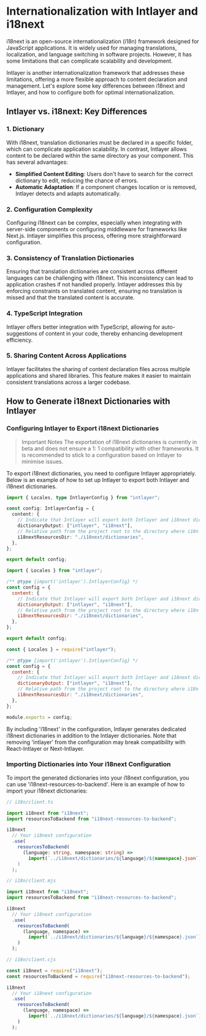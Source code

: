 # Internationalization with Intlayer and i18next

i18next is an open-source internationalization (i18n) framework designed for JavaScript applications. It is widely used for managing translations, localization, and language switching in software projects. However, it has some limitations that can complicate scalability and development.

Intlayer is another internationalization framework that addresses these limitations, offering a more flexible approach to content declaration and management. Let's explore some key differences between i18next and Intlayer, and how to configure both for optimal internationalization.

## Intlayer vs. i18next: Key Differences

### 1. Dictionary

With i18next, translation dictionaries must be declared in a specific folder, which can complicate application scalability. In contrast, Intlayer allows content to be declared within the same directory as your component. This has several advantages:

- **Simplified Content Editing**: Users don't have to search for the correct dictionary to edit, reducing the chance of errors.
- **Automatic Adaptation**: If a component changes location or is removed, Intlayer detects and adapts automatically.

### 2. Configuration Complexity

Configuring i18next can be complex, especially when integrating with server-side components or configuring middleware for frameworks like Next.js. Intlayer simplifies this process, offering more straightforward configuration.

### 3. Consistency of Translation Dictionaries

Ensuring that translation dictionaries are consistent across different languages can be challenging with i18next. This inconsistency can lead to application crashes if not handled properly. Intlayer addresses this by enforcing constraints on translated content, ensuring no translation is missed and that the translated content is accurate.

### 4. TypeScript Integration

Intlayer offers better integration with TypeScript, allowing for auto-suggestions of content in your code, thereby enhancing development efficiency.

### 5. Sharing Content Across Applications

Intlayer facilitates the sharing of content declaration files across multiple applications and shared libraries. This feature makes it easier to maintain consistent translations across a larger codebase.

## How to Generate i18next Dictionaries with Intlayer

### Configuring Intlayer to Export i18next Dictionaries

> Important Notes
> The exportation of i18next dictionaries is currently in beta and does not ensure a 1: 1 compatibility with other frameworks. It is recommended to stick to a configuration based on Intlayer to minimise issues.

To export i18next dictionaries, you need to configure Intlayer appropriately. Below is an example of how to set up Intlayer to export both Intlayer and i18next dictionaries.

```typescript fileName="intlayer.config.ts" codeFormat="typescript"
import { Locales, type IntlayerConfig } from "intlayer";

const config: IntlayerConfig = {
  content: {
    // Indicate that Intlayer will export both Intlayer and i18next dictionaries
    dictionaryOutput: ["intlayer", "i18next"],
    // Relative path from the project root to the directory where i18n dictionaries will be exported
    i18nextResourcesDir: "./i18next/dictionaries",
  },
};

export default config;
```

```javascript fileName="intlayer.config.mjs" codeFormat="esm"
import { Locales } from "intlayer";

/** @type {import('intlayer').IntlayerConfig} */
const config = {
  content: {
    // Indicate that Intlayer will export both Intlayer and i18next dictionaries
    dictionaryOutput: ["intlayer", "i18next"],
    // Relative path from the project root to the directory where i18n dictionaries will be exported
    i18nextResourcesDir: "./i18next/dictionaries",
  },
};

export default config;
```

```javascript fileName="intlayer.config.cjs" codeFormat="commonjs"
const { Locales } = require("intlayer");

/** @type {import('intlayer').IntlayerConfig} */
const config = {
  content: {
    // Indicate that Intlayer will export both Intlayer and i18next dictionaries
    dictionaryOutput: ["intlayer", "i18next"],
    // Relative path from the project root to the directory where i18n dictionaries will be exported
    i18nextResourcesDir: "./i18next/dictionaries",
  },
};

module.exports = config;
```

By including 'i18next' in the configuration, Intlayer generates dedicated i18next dictionaries in addition to the Intlayer dictionaries. Note that removing 'intlayer' from the configuration may break compatibility with React-Intlayer or Next-Intlayer.

### Importing Dictionaries into Your i18next Configuration

To import the generated dictionaries into your i18next configuration, you can use 'i18next-resources-to-backend'. Here is an example of how to import your i18next dictionaries:

```typescript fileName="i18n/client.ts" codeFormat="typescript"
// i18n/client.ts

import i18next from "i18next";
import resourcesToBackend from "i18next-resources-to-backend";

i18next
  // Your i18next configuration
  .use(
    resourcesToBackend(
      (language: string, namespace: string) =>
        import(`../i18next/dictionaries/${language}/${namespace}.json`)
    )
  );
```

```javascript fileName="i18n/client.mjs" codeFormat="esm"
// i18n/client.mjs

import i18next from "i18next";
import resourcesToBackend from "i18next-resources-to-backend";

i18next
  // Your i18next configuration
  .use(
    resourcesToBackend(
      (language, namespace) =>
        import(`../i18next/dictionaries/${language}/${namespace}.json`)
    )
  );
```

```javascript fileName="i18n/client.cjs" codeFormat="commonjs"
// i18n/client.cjs

const i18next = require("i18next");
const resourcesToBackend = require("i18next-resources-to-backend");

i18next
  // Your i18next configuration
  .use(
    resourcesToBackend(
      (language, namespace) =>
        import(`../i18next/dictionaries/${language}/${namespace}.json`)
    )
  );
```
